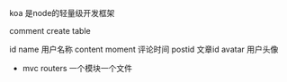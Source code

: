koa 是node的轻量级开发框架

comment create table

id
name 用户名称
content 
moment 评论时间
postid 文章id
avatar 用户头像

- mvc
  routers 一个模块一个文件